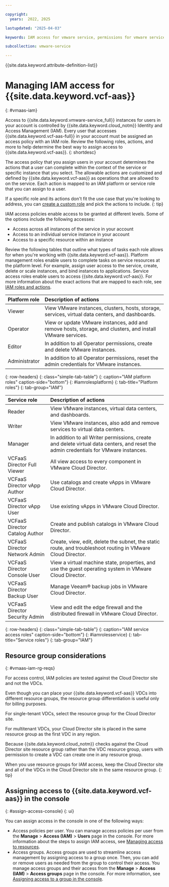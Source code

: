 ```yaml
---

copyright:
  years:  2022, 2025

lastupdated: "2025-04-03"

keywords: IAM access for vmware service, permissions for vmware service, identity and access management for vmware service, roles for vmware service, actions for vmware service, assigning access for vmware service

subcollection: vmware-service

---
```


{{site.data.keyword.attribute-definition-list}}

# Managing IAM access for {{site.data.keyword.vcf-aas}}
{: #vmaas-iam}

Access to {{site.data.keyword.vmware-service_full}} instances for users in your account is controlled by {{site.data.keyword.cloud_notm}} Identity and Access Management (IAM). Every user that accesses {{site.data.keyword.vcf-aas-full}} in your account must be assigned an access policy with an IAM role. Review the following roles, actions, and more to help determine the best way to assign access to {{site.data.keyword.vcf-aas}}.
{: shortdesc}

The access policy that you assign users in your account determines the actions that a user can complete within the context of the service or specific instance that you select. The allowable actions are customized and defined by {{site.data.keyword.vcf-aas}} as operations that are allowed to on the service. Each action is mapped to an IAM platform or service role that you can assign to a user.

If a specific role and its actions don't fit the use case that you're looking to address, you can [create a custom role](/docs/account?topic=account-custom-roles&interface=ui) and pick the actions to include.
{: tip}

IAM access policies enable access to be granted at different levels. Some of the options include the following accesses:

* Access across all instances of the service in your account
* Access to an individual service instance in your account
* Access to a specific resource within an instance

Review the following tables that outline what types of tasks each role allows for when you're working with {{site.data.keyword.vcf-aas}}. Platform management roles enable users to complete tasks on service resources at the platform level. For example, assign user access to the service, create, delete or scale instances, and bind instances to applications. Service access roles enable users to access {{site.data.keyword.vcf-aas}}. For more information about the exact actions that are mapped to each role, see [IAM roles and actions](/docs/account?topic=account-iam-service-roles-actions).

| Platform role | Description of actions |
|:------------- |:---------------------- |
| Viewer | View VMware instances, clusters, hosts, storage, services, virtual data centers, and dashboards. |
| Operator | View or update VMware instances, add and remove hosts, storage, and clusters, and install VMware services. |
| Editor | In addition to all Operator permissions, create and delete VMware instances. |
| Administrator | In addition to all Operator permissions, reset the admin credentials for VMware instances. |
{: row-headers}
{: class="simple-tab-table"}
{: caption="IAM platform roles" caption-side="bottom"}
{: #iamrolesplatform}
{: tab-title="Platform roles"}
{: tab-group="IAM"}

| Service role | Description of actions |
|:------------ |:---------------------- |
| Reader | View VMware instances, virtual data centers, and dashboards. |
| Writer | View VMware instances, also add and remove services to virtual data centers. |
| Manager | In addition to all Writer permissions, create and delete virtual data centers, and reset the admin credentials for VMware instances. |
| VCFaaS Director Full Viewer | All view access to every component in VMware Cloud Director. |
| VCFaaS Director vApp Author | Use catalogs and create vApps in VMware Cloud Director. |
| VCFaaS Director vApp User | Use existing vApps in VMware Cloud Director. |
| VCFaaS Director Catalog Author | Create and publish catalogs in VMware Cloud Director. |
| VCFaaS Director Network Admin | Create, view, edit, delete the subnet, the static route, and troubleshoot routing in VMware Cloud Director. |
| VCFaaS Director Console User | View a virtual machine state, properties, and use the guest operating system in VMware Cloud Director. |
| VCFaaS Director Backup User | Manage Veeam® backup jobs in VMware Cloud Director. |
| VCFaaS Director Security Admin | View and edit the edge firewall and the distributed firewall in VMware Cloud Director. |
{: row-headers}
{: class="simple-tab-table"}
{: caption="IAM service access roles" caption-side="bottom"}
{: #iamrolesservice}
{: tab-title="Service roles"}
{: tab-group="IAM"}

## Resource group considerations
{: #vmaas-iam-rg-reqs}

For access control, IAM policies are tested against the Cloud Director site and not the VDCs.

Even though you can place your {{site.data.keyword.vcf-aas}} VDCs into different resource groups, the resource group differentiation is useful only for billing purposes.

For single-tenant VDCs, select the resource group for the Cloud Director site.

For multitenant VDCs, your Cloud Director site is placed in the same resource group as the first VDC in any region.

Because {{site.data.keyword.cloud_notm}} checks against the Cloud Director site resource group rather than the VDC resource group, users with permission to create a VDC can create one in any resource group.

When you use resource groups for IAM access, keep the Cloud Director site and all of the VDCs in the Cloud Director site in the same resource group.
{: tip}

## Assigning access to {{site.data.keyword.vcf-aas}} in the console
{: #assign-access-console}
{: ui}

You can assign access in the console in one of the following ways:

* Access policies per user. You can manage access policies per user from the **Manage** > **Access (IAM)** > **Users** page in the console. For more information about the steps to assign IAM access, see [Managing access to resources](/docs/account?topic=account-assign-access-resources&interface=ui).
* Access groups. Access groups are used to streamline access management by assigning access to a group once. Then, you can add or remove users as needed from the group to control their access. You manage access groups and their access from the **Manage** > **Access (IAM)** > **Access groups** page in the console. For more information, see [Assigning access to a group in the console](/docs/account?topic=account-groups&interface=ui#access_ag).
